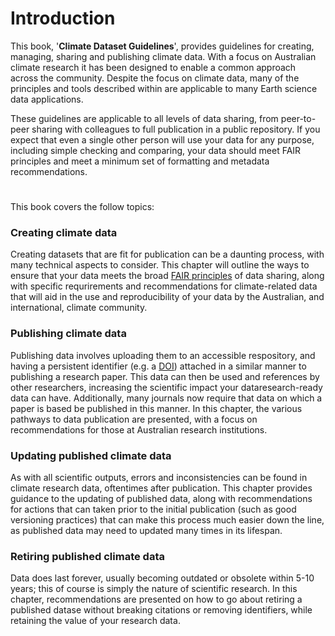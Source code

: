 # Introduction

This book, '**Climate Dataset Guidelines**', provides guidelines for creating, managing, sharing and publishing climate data. With a focus on Australian climate research it has been designed to enable a common approach across the community. Despite the focus on climate data, many of the principles and tools described within are applicable to many Earth science data applications.

These guidelines are applicable to all levels of data sharing, from peer-to-peer sharing with colleagues to full publication in a public repository. If you expect that even a single other person will use your data for any purpose, including simple checking and comparing, your data should meet FAIR principles and meet a minimum set of formatting and metadata recommendations.

#
This book covers the follow topics:

### **Creating climate data**
Creating datasets that are fit for publication can be a daunting process, with many technical aspects to consider. This chapter will outline the ways to ensure that your data meets the broad [FAIR principles](https://ardc.edu.au/resources/working-with-data/fair-data/) of data sharing, along with specific requrirements and recommendations for climate-related data that will aid in the use and reproducibility of your data by the Australian, and international, climate community.

### **Publishing climate data**
Publishing data involves uploading them to an accessible respository, and having a persistent identifier (e.g. a [DOI](https://www.doi.org/)) attached in a similar manner to publishing a research paper. This data can then be used and references by other researchers, increasing the scientific impact your dataresearch-ready data can have. Additionally, many journals now require that data on which a paper is based be published in this manner. In this chapter, the various pathways to data publication are presented, with a focus on recommendations for those at Australian research institutions.

### **Updating published climate data**
As with all scientific outputs, errors and inconsistencies can be found in climate research data, oftentimes after publication. This chapter provides guidance to the updating of published data, along with recommendations for actions that can taken prior to the initial publication (such as good versioning practices) that can make this process much easier down the line, as published data may need to updated many times in its lifespan.


### **Retiring published climate data**
Data does last forever, usually becoming outdated or obsolete within 5-10 years; this of course is simply the nature of scientific research. In this chapter, recommendations are presented on how to go about retiring a published datase without breaking citations or removing identifiers, while retaining the value of your research data. 
